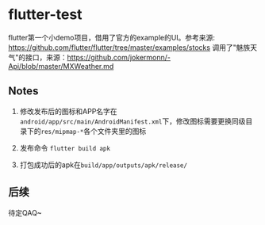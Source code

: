 # flutter-test

flutter第一个小demo项目，借用了官方的example的UI。参考来源: https://github.com/flutter/flutter/tree/master/examples/stocks
调用了"魅族天气"的接口，来源：https://github.com/jokermonn/-Api/blob/master/MXWeather.md

## Notes

1. 修改发布后的图标和APP名字在`android/app/src/main/AndroidManifest.xml`下，修改图标需要更换同级目录下的`res/mipmap-*`各个文件夹里的图标

2. 发布命令 `flutter build apk`

3. 打包成功后的apk在`build/app/outputs/apk/release/`

## 后续

待定QAQ~

